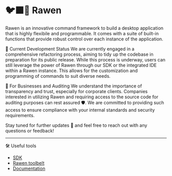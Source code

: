# 🐦‍⬛🌟 Rawen
Rawen is an innovative command framework to build a desktop application that is highly flexibile and programmable. 
It comes with a suite of built-in functions that provide robust control over each instance of the application.

🚧 Current Development Status
We are currently engaged in a comprehensive refactoring process, aiming to tidy up the codebase in preparation for its public release. 
While this process is underway, users can still leverage the power of Rawen through our SDK or the integrated IDE within a Rawen instance. 
This allows for the customization and programming of commands to suit diverse needs.

💼 For Businesses and Auditing
We understand the importance of transparency and trust, especially for corporate clients. 
Companies interested in utilizing Rawen and requiring access to the source code for auditing purposes can rest assured 🛡️. 
We are committed to providing such access to ensure compliance with your internal standards and security requirements.

Stay tuned for further updates 📢 and feel free to reach out with any questions or feedback!

----
🛠️ Useful tools

- [SDK](https://github.com/NexTech-Fusion/Rawen-command-maker)
- [Rawen toolbelt](https://github.com/NexTech-Fusion/Rawen-toolbelt)
- [Documentation](https://docs.rawen.io)
